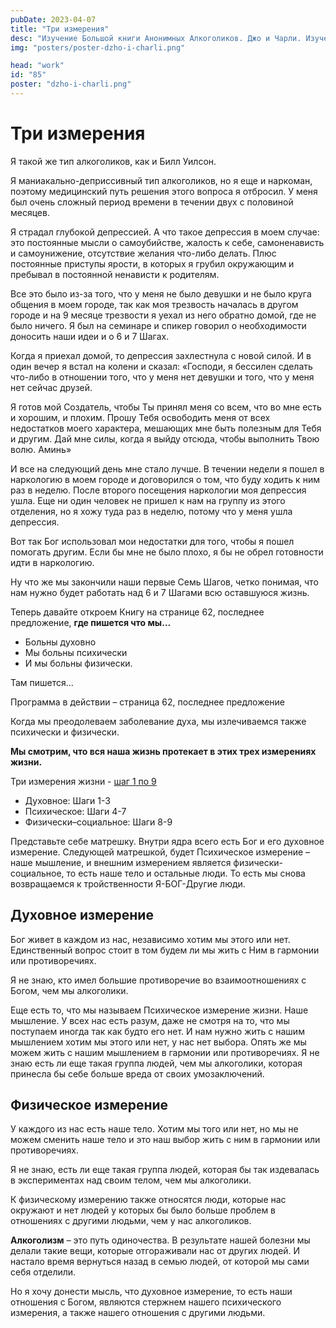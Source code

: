 ```yaml
---
pubDate: 2023-04-07
title: "Три измерения"
desc: "Изучение Большой книги Анонимных Алкоголиков. Джо и Чарли. Изучение БК. (084)"
img: "posters/poster-dzho-i-charli.png"

head: "work"
id: "85"
poster: "dzho-i-charli.png"
---
```


# Три измерения

Я такой же тип алкоголиков, как и Билл Уилсон.

Я маниакально-деприссивный тип алкоголиков, но я еще и наркоман, поэтому медицинский путь решения этого вопроса я отбросил. У меня был очень сложный период времени в течении двух с половиной месяцев.

Я страдал глубокой депрессией. А что такое депрессия в моем случае: это постоянные мысли о самоубийстве, жалость к себе, самоненависть и самоунижение, отсутствие желания что-либо делать. Плюс постоянные приступы ярости, в которых я грубил окружающим и пребывал в постоянной ненависти к родителям.

Все это было из-за того, что у меня не было девушки и не было круга общения в моем городе, так как моя трезвость началась в другом городе и на 9 месяце трезвости я уехал из него обратно домой, где не было ничего. Я был на семинаре и спикер говорил о необходимости доносить наши идеи и о 6 и 7 Шагах.

Когда я приехал домой, то депрессия захлестнула с новой силой. И в один вечер я встал на колени и сказал: «Господи, я бессилен сделать что-либо в отношении того, что у меня нет девушки и того, что у меня нет сейчас друзей.

Я готов мой Создатель, чтобы Ты принял меня со всем, что во мне есть и хорошим, и плохим. Прошу Тебя освободить меня от всех недостатков моего характера, мешающих мне быть полезным для Тебя и другим. Дай мне силы, когда я выйду отсюда, чтобы выполнить Твою волю. Аминь»

И все на следующий день мне стало лучше. В течении недели я пошел в наркологию в моем городе и договорился о том, что буду ходить к ним раз в неделю. После второго посещения наркологии моя депрессия ушла. Еще ни один человек не пришел к нам на группу из этого отделения, но я хожу туда раз в неделю, потому что у меня ушла депрессия.

Вот так Бог использовал мои недостатки для того, чтобы я пошел помогать другим. Если бы мне не было плохо, я бы не обрел готовности идти в наркологию.

Ну что же мы закончили наши первые Семь Шагов, четко понимая, что нам нужно будет работать над 6 и 7 Шагами всю оставшуюся жизнь.

Теперь давайте откроем Книгу на странице 62, последнее предложение, **где пишется что мы…**

- Больны духовно
- Мы больны психически
- И мы больны физически.

Там пишется…

Программа в действии – страница 62, последнее предложение

Когда мы преодолеваем заболевание духа, мы излечиваемся также психически и физически.

**Мы смотрим, что вся наша жизнь протекает в этих трех измерениях жизни.**

Три измерения жизни - <u>шаг 1 по 9</u>

- Духовное: Шаги 1-3
- Психическое: Шаги 4-7
- Физически–социальное: Шаги 8-9

Представьте себе матрешку. Внутри ядра всего есть Бог и его духовное измерение. Следующей матрешкой, будет Психическое измерение – наше мышление, и внешним измерением является физически-социальное, то есть наше тело и остальные люди. То есть мы снова возвращаемся к тройственности Я-БОГ-Другие люди.

## Духовное измерение

Бог живет в каждом из нас, независимо хотим мы этого или нет. Единственный вопрос стоит в том будем ли мы жить с Ним в гармонии или противоречиях.

Я не знаю, кто имел большие противоречие во взаимоотношениях с Богом, чем мы алкоголики.

Еще есть то, что мы называем Психическое измерение жизни. Наше мышление. У всех нас есть разум, даже не смотря на то, что мы поступаем иногда так как будто его нет. И нам нужно жить с нашим мышлением хотим мы этого или нет, у нас нет выбора. Опять же мы можем жить с нашим мышлением в гармонии или противоречиях.
Я не знаю есть ли еще такая группа людей, чем мы алкоголики, которая принесла бы себе больше вреда от своих умозаключений.

## Физическое измерение

У каждого из нас есть наше тело. Хотим мы того или нет, но мы не можем сменить наше тело и это наш выбор жить с ним в гармонии или противоречиях.

Я не знаю, есть ли еще такая группа людей, которая бы так издевалась в экспериментах над своим телом, чем мы алкоголики.

К физическому измерению также относятся люди, которые нас окружают и нет людей у которых бы было больше проблем в отношениях с другими людьми, чем у нас алкоголиков.

**Алкоголизм** – это путь одиночества. В результате нашей болезни мы делали такие вещи, которые отгораживали нас от других людей. И настало время вернуться назад в семью людей, от которой мы сами себя отделили.

Но я хочу донести мысль, что духовное измерение, то есть наши отношения с Богом, являются стержнем нашего психического измерения, а также нашего отношения с другими людьми.
